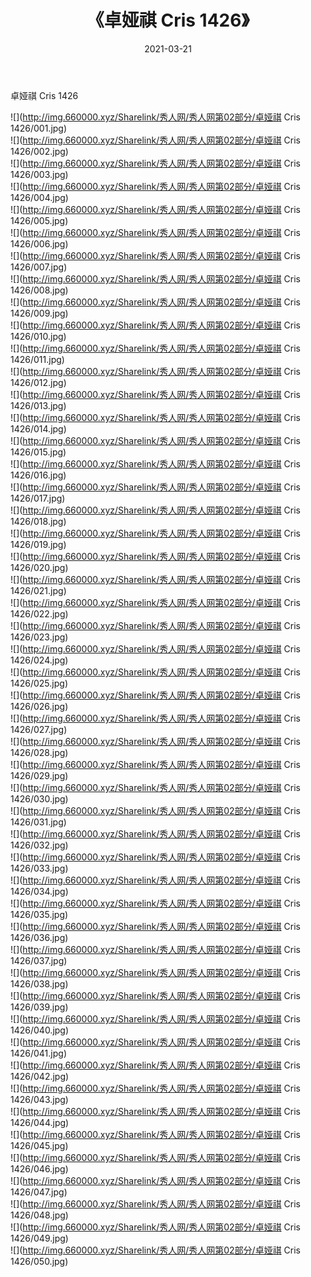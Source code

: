 ﻿---
layout: post
title:  《卓娅祺 Cris 1426》
date:   2021-03-21
img: http://img.660000.xyz/Sharelink/秀人网/秀人网第02部分/卓娅祺 Cris 1426/000.jpg
categories: [美女, 清纯, 唯美]
---

卓娅祺 Cris 1426

  ![](http://img.660000.xyz/Sharelink/秀人网/秀人网第02部分/卓娅祺 Cris 1426/001.jpg) <br> ![](http://img.660000.xyz/Sharelink/秀人网/秀人网第02部分/卓娅祺 Cris 1426/002.jpg) <br> ![](http://img.660000.xyz/Sharelink/秀人网/秀人网第02部分/卓娅祺 Cris 1426/003.jpg) <br> ![](http://img.660000.xyz/Sharelink/秀人网/秀人网第02部分/卓娅祺 Cris 1426/004.jpg) <br> ![](http://img.660000.xyz/Sharelink/秀人网/秀人网第02部分/卓娅祺 Cris 1426/005.jpg) <br> ![](http://img.660000.xyz/Sharelink/秀人网/秀人网第02部分/卓娅祺 Cris 1426/006.jpg) <br> ![](http://img.660000.xyz/Sharelink/秀人网/秀人网第02部分/卓娅祺 Cris 1426/007.jpg) <br> ![](http://img.660000.xyz/Sharelink/秀人网/秀人网第02部分/卓娅祺 Cris 1426/008.jpg) <br> ![](http://img.660000.xyz/Sharelink/秀人网/秀人网第02部分/卓娅祺 Cris 1426/009.jpg) <br> ![](http://img.660000.xyz/Sharelink/秀人网/秀人网第02部分/卓娅祺 Cris 1426/010.jpg) <br> ![](http://img.660000.xyz/Sharelink/秀人网/秀人网第02部分/卓娅祺 Cris 1426/011.jpg) <br> ![](http://img.660000.xyz/Sharelink/秀人网/秀人网第02部分/卓娅祺 Cris 1426/012.jpg) <br> ![](http://img.660000.xyz/Sharelink/秀人网/秀人网第02部分/卓娅祺 Cris 1426/013.jpg) <br> ![](http://img.660000.xyz/Sharelink/秀人网/秀人网第02部分/卓娅祺 Cris 1426/014.jpg) <br> ![](http://img.660000.xyz/Sharelink/秀人网/秀人网第02部分/卓娅祺 Cris 1426/015.jpg) <br> ![](http://img.660000.xyz/Sharelink/秀人网/秀人网第02部分/卓娅祺 Cris 1426/016.jpg) <br> ![](http://img.660000.xyz/Sharelink/秀人网/秀人网第02部分/卓娅祺 Cris 1426/017.jpg) <br> ![](http://img.660000.xyz/Sharelink/秀人网/秀人网第02部分/卓娅祺 Cris 1426/018.jpg) <br> ![](http://img.660000.xyz/Sharelink/秀人网/秀人网第02部分/卓娅祺 Cris 1426/019.jpg) <br> ![](http://img.660000.xyz/Sharelink/秀人网/秀人网第02部分/卓娅祺 Cris 1426/020.jpg) <br> ![](http://img.660000.xyz/Sharelink/秀人网/秀人网第02部分/卓娅祺 Cris 1426/021.jpg) <br> ![](http://img.660000.xyz/Sharelink/秀人网/秀人网第02部分/卓娅祺 Cris 1426/022.jpg) <br> ![](http://img.660000.xyz/Sharelink/秀人网/秀人网第02部分/卓娅祺 Cris 1426/023.jpg) <br> ![](http://img.660000.xyz/Sharelink/秀人网/秀人网第02部分/卓娅祺 Cris 1426/024.jpg) <br> ![](http://img.660000.xyz/Sharelink/秀人网/秀人网第02部分/卓娅祺 Cris 1426/025.jpg) <br> ![](http://img.660000.xyz/Sharelink/秀人网/秀人网第02部分/卓娅祺 Cris 1426/026.jpg) <br> ![](http://img.660000.xyz/Sharelink/秀人网/秀人网第02部分/卓娅祺 Cris 1426/027.jpg) <br> ![](http://img.660000.xyz/Sharelink/秀人网/秀人网第02部分/卓娅祺 Cris 1426/028.jpg) <br> ![](http://img.660000.xyz/Sharelink/秀人网/秀人网第02部分/卓娅祺 Cris 1426/029.jpg) <br> ![](http://img.660000.xyz/Sharelink/秀人网/秀人网第02部分/卓娅祺 Cris 1426/030.jpg) <br> ![](http://img.660000.xyz/Sharelink/秀人网/秀人网第02部分/卓娅祺 Cris 1426/031.jpg) <br> ![](http://img.660000.xyz/Sharelink/秀人网/秀人网第02部分/卓娅祺 Cris 1426/032.jpg) <br> ![](http://img.660000.xyz/Sharelink/秀人网/秀人网第02部分/卓娅祺 Cris 1426/033.jpg) <br> ![](http://img.660000.xyz/Sharelink/秀人网/秀人网第02部分/卓娅祺 Cris 1426/034.jpg) <br> ![](http://img.660000.xyz/Sharelink/秀人网/秀人网第02部分/卓娅祺 Cris 1426/035.jpg) <br> ![](http://img.660000.xyz/Sharelink/秀人网/秀人网第02部分/卓娅祺 Cris 1426/036.jpg) <br> ![](http://img.660000.xyz/Sharelink/秀人网/秀人网第02部分/卓娅祺 Cris 1426/037.jpg) <br> ![](http://img.660000.xyz/Sharelink/秀人网/秀人网第02部分/卓娅祺 Cris 1426/038.jpg) <br> ![](http://img.660000.xyz/Sharelink/秀人网/秀人网第02部分/卓娅祺 Cris 1426/039.jpg) <br> ![](http://img.660000.xyz/Sharelink/秀人网/秀人网第02部分/卓娅祺 Cris 1426/040.jpg) <br> ![](http://img.660000.xyz/Sharelink/秀人网/秀人网第02部分/卓娅祺 Cris 1426/041.jpg) <br> ![](http://img.660000.xyz/Sharelink/秀人网/秀人网第02部分/卓娅祺 Cris 1426/042.jpg) <br> ![](http://img.660000.xyz/Sharelink/秀人网/秀人网第02部分/卓娅祺 Cris 1426/043.jpg) <br> ![](http://img.660000.xyz/Sharelink/秀人网/秀人网第02部分/卓娅祺 Cris 1426/044.jpg) <br> ![](http://img.660000.xyz/Sharelink/秀人网/秀人网第02部分/卓娅祺 Cris 1426/045.jpg) <br> ![](http://img.660000.xyz/Sharelink/秀人网/秀人网第02部分/卓娅祺 Cris 1426/046.jpg) <br> ![](http://img.660000.xyz/Sharelink/秀人网/秀人网第02部分/卓娅祺 Cris 1426/047.jpg) <br> ![](http://img.660000.xyz/Sharelink/秀人网/秀人网第02部分/卓娅祺 Cris 1426/048.jpg) <br> ![](http://img.660000.xyz/Sharelink/秀人网/秀人网第02部分/卓娅祺 Cris 1426/049.jpg) <br> ![](http://img.660000.xyz/Sharelink/秀人网/秀人网第02部分/卓娅祺 Cris 1426/050.jpg) <br>